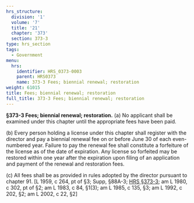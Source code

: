 ```yaml
---
hrs_structure:
  division: '1'
  volume: '7'
  title: '21'
  chapter: '373'
  section: 373-3
type: hrs_section
tags:
  - Government
menu:
  hrs:
    identifier: HRS_0373-0003
    parent: HRS0373
    name: 373-3 Fees; biennial renewal; restoration
weight: 61015
title: Fees; biennial renewal; restoration
full_title: 373-3 Fees; biennial renewal; restoration
---
```

**§373-3 Fees; biennial renewal; restoration.** (a) No applicant shall be examined under this chapter until the appropriate fees have been paid.

(b) Every person holding a license under this chapter shall register with the director and pay a biennial renewal fee on or before June 30 of each even-numbered year. Failure to pay the renewal fee shall constitute a forfeiture of the license as of the date of expiration. Any license so forfeited may be restored within one year after the expiration upon filing of an application and payment of the renewal and restoration fees.

(c) All fees shall be as provided in rules adopted by the director pursuant to chapter 91\. [L 1959, c 264, pt of §3; Supp, §88A-3; [HRS §373-3](/title-21/chapter-373/section-373-3/); am L 1980, c 302, pt of §2; am L 1983, c 84, §1(3); am L 1985, c 135, §3; am L 1992, c 202, §2; am L 2002, c 22, §2]